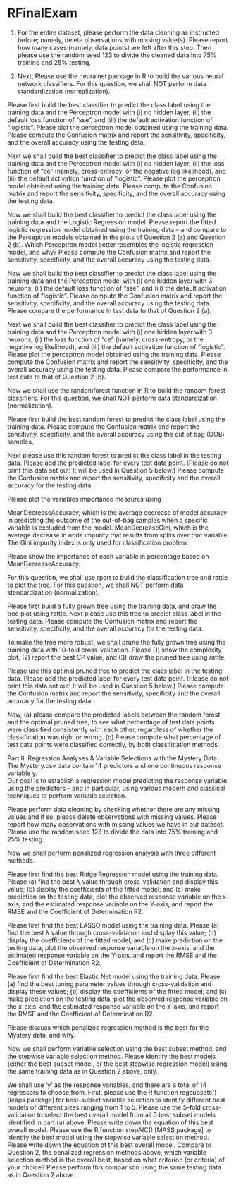 # RFinalExam
1. For the entire dataset, please perform the data cleaning as instructed before; namely, delete observations with missing value(s). Please report how many cases (namely, data points) are left after this step. Then please use the random seed 123 to divide the cleaned data into 75% training and 25% testing. 

2. Next, Please use the neuralnet package in R to build the various neural network classifiers. For this question, we shall NOT perform data standardization (normalization). 

Please first build the best classifier to predict the class label using the training data and the Perceptron model with (i) no hidden layer, (ii) the default loss function of “sse”, and (iii) the default activation function of “logistic”. Please plot the perceptron model obtained using the training data. Please compute the Confusion matrix and report the sensitivity, specificity, and the overall accuracy using the testing data.

Next we shall build the best classifier to predict the class label using the training data and the Perceptron model with (i) no hidden layer, (ii) the loss function of “ce” (namely, cross-entropy, or the negative log likelihood), and (iii) the default activation function of “logistic”. Please plot the perceptron model obtained using the training data. Please compute the Confusion matrix and report the sensitivity, specificity, and the overall accuracy using the testing data.

Now we shall build the best classifier to predict the class label using the training data and the Logistic Regression model. Please report the fitted logistic regression model obtained using the training data – and compare to the Perceptron models obtained in the plots of Question 2 (a) and Question 2 (b). Which Perceptron model better resembles the logistic regression model, and why? Please compute the Confusion matrix and report the sensitivity, specificity, and the overall accuracy using the testing data.

Now we shall build the best classifier to predict the class label using the training data and the Perceptron model with (i) one hidden layer with 3 neurons, (ii) the default loss function of “sse”, and (iii) the default activation function of “logistic”. Please compute the Confusion matrix and report the sensitivity, specificity, and the overall accuracy using the testing data. Please compare the performance in test data to that of Question 2 (a).

Next we shall build the best classifier to predict the class label using the training data and the Perceptron model with (i) one hidden layer with 3 neurons, (ii) the loss function of “ce” (namely, cross-entropy, or the negative log likelihood), and (iii) the default activation function of “logistic”. Please plot the perceptron model obtained using the training data. Please compute the Confusion matrix and report the sensitivity, specificity, and the overall accuracy using the testing data. Please compare the performance in test data to that of Question 2 (b).

Now we shall use the randomforest function in R to build the random forest classifiers. For this question, we shall NOT perform data standardization (normalization). 
  
Please first build the best random forest to predict the class label using the training data. Please compute the Confusion matrix and report the sensitivity, specificity, and the overall accuracy using the out of bag (OOB) samples. 

Next please use this random forest to predict the class label in the testing data. Please add the predicted label for every test data point. (Please do not print this data set out! It will be used in Question 5 below.) Please compute the Confusion matrix and report the sensitivity, specificity and the overall accuracy for the testing data. 

Please plot the variables importance measures using 

MeanDecreaseAccuracy, which is the average decrease of model accuracy in predicting the outcome of the out-of-bag samples when a specific variable is excluded from the model.
MeanDecreaseGini, which is the average decrease in node impurity that results from splits over that variable. The Gini impurity index is only used for classification problem.

Please show the importance of each variable in percentage based on MeanDecreaseAccuracy.  


For this question, we shall use rpart to build the classification tree and rattle to plot the tree. For this question, we shall NOT perform data standardization (normalization).   
  
Please first build a fully grown tree using the training data, and draw the tree plot using rattle. Next please use this tree to predict class label in the testing data. Please compute the Confusion matrix and report the sensitivity, specificity, and the overall accuracy for the testing data. 

To make the tree more robust, we shall prune the fully grown tree using the training data with 10-fold cross-validation. Please (1) show the complexity plot, (2) report the best CP value, and (3) draw the pruned tree using rattle.   

Please use this optimal pruned tree to predict the class label in the testing data. Please add the predicted label for every test data point. (Please do not print this data set out! It will be used in Question 5 below.) Please compute the Confusion matrix and report the sensitivity, specificity and the overall accuracy for the testing data. 

Now, (a) please compare the predicted labels between the random forest and the optimal pruned tree, to see what percentage of test data points were classified consistently with each other, regardless of whether the classification was right or wrong. (b) Please compute what percentage of test data points were classified correctly, by both classification methods.   

Part II. Regression Analyses & Variable Selections with the Mystery Data
The Mystery.csv data contain 14 predictors and one continuous response variable y.  
Our goal is to establish a regression model predicting the response variable using the predictors – and in particular, using various modern and classical techniques to perform variable selection.  
 
Please perform data cleaning by checking whether there are any missing values and if so, please delete observations with missing values. Please report how many observations with missing values we have in our dataset. Please use the random seed 123 to divide the data into 75% training and 25% testing.  

Now we shall perform penalized regression analysis with three different methods. 
  
Please first find the best Ridge Regression model using the training data. Please (a) find the best λ value through cross-validation and display this value; (b) display the coefficients of the fitted model; and (c) make prediction on the testing data, plot the observed response variable on the x-axis, and the estimated response variable on the Y-axis, and report the RMSE and the Coefficient of Determination R2. 

Please first find the best LASSO model using the training data. Please (a) find the best λ value through cross-validation and display this value; (b) display the coefficients of the fitted model; and (c) make prediction on the testing data, plot the observed response variable on the x-axis, and the estimated response variable on the Y-axis, and report the RMSE and the Coefficient of Determination R2. 

Please first find the best Elastic Net model using the training data. Please (a) find the best tuning parameter values through cross-validation and display these values; (b) display the coefficients of the fitted model; and (c) make prediction on the testing data, plot the observed response variable on the x-axis, and the estimated response variable on the Y-axis, and report the RMSE and the Coefficient of Determination R2. 

Please discuss which penalized regression method is the best for the Mystery data, and why.

Now we shall perform variable selection using the best subset method, and the stepwise variable selection method. Please identify the best models (either the best subset model, or the best stepwise regression model) using the same training data as in Question 2 above, only. 

We shall use ‘y’ as the response variables, and there are a total of 14 regressors to choose from. First, please use the R function regsubsets() [leaps package] for best-subset variable selection to identify different best models of different sizes ranging from 1 to 5.
Please use the 5-fold cross-validation to select the best overall model from all 5 best subset models identified in part (a) above. Please write down the equation of this best overall model.
Please use the R function stepAIC() [MASS package] to identify the best model using the stepwise variable selection method. Please write down the equation of this best overall model.
Compare to Question 2, the penalized regression methods above, which variable selection method is the overall best, based on what criterion (or criteria) of your choice? Please perform this comparison using the same testing data as in Question 2 above. 

